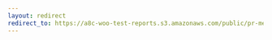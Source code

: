 ```yaml
---
layout: redirect
redirect_to: https://a8c-woo-test-reports.s3.amazonaws.com/public/pr-merge/40636/e2e/index.html
---
```

